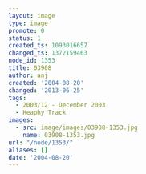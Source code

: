 ```yaml
---
layout: image
type: image
promote: 0
status: 1
created_ts: 1093016657
changed_ts: 1372159463
node_id: 1353
title: 03908
author: anj
created: '2004-08-20'
changed: '2013-06-25'
tags:
  - 2003/12 - December 2003
  - Heaphy Track
images:
  - src: image/images/03908-1353.jpg
    name: 03908-1353.jpg
url: "/node/1353/"
aliases: []
date: '2004-08-20'
---
```


